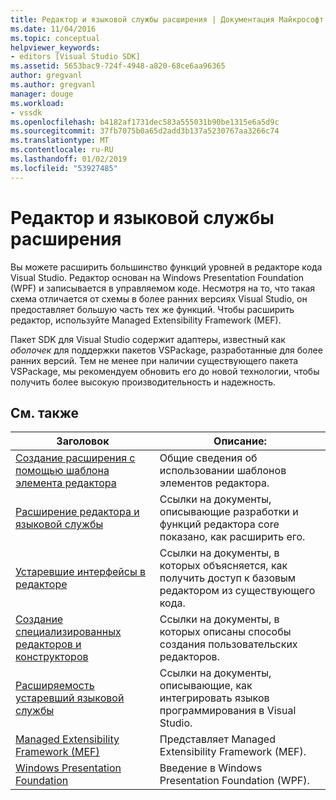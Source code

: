 ```yaml
---
title: Редактор и языковой службы расширения | Документация Майкрософт
ms.date: 11/04/2016
ms.topic: conceptual
helpviewer_keywords:
- editors [Visual Studio SDK]
ms.assetid: 5653bac9-724f-4948-a820-68ce6aa96365
author: gregvanl
ms.author: gregvanl
manager: douge
ms.workload:
- vssdk
ms.openlocfilehash: b4182af1731dec583a555031b90be1315e6a5d9c
ms.sourcegitcommit: 37fb7075b0a65d2add3b137a5230767aa3266c74
ms.translationtype: MT
ms.contentlocale: ru-RU
ms.lasthandoff: 01/02/2019
ms.locfileid: "53927485"
---
```

# <a name="editor-and-language-service-extensions"></a>Редактор и языковой службы расширения
Вы можете расширить большинство функций уровней в редакторе кода Visual Studio. Редактор основан на Windows Presentation Foundation (WPF) и записывается в управляемом коде. Несмотря на то, что такая схема отличается от схемы в более ранних версиях Visual Studio, он предоставляет большую часть тех же функций. Чтобы расширить редактор, используйте Managed Extensibility Framework (MEF).  
  
 Пакет SDK для Visual Studio содержит адаптеры, известный как *оболочек* для поддержки пакетов VSPackage, разработанные для более ранних версий. Тем не менее при наличии существующего пакета VSPackage, мы рекомендуем обновить его до новой технологии, чтобы получить более высокую производительность и надежность.  
  
## <a name="related-topics"></a>См. также  
  
|Заголовок|Описание:|  
|-----------|-----------------|  
|[Создание расширения с помощью шаблона элемента редактора](../extensibility/creating-an-extension-with-an-editor-item-template.md)|Общие сведения об использовании шаблонов элементов редактора.|  
|[Расширение редактора и языковой службы](../extensibility/extending-the-editor-and-language-services.md)|Ссылки на документы, описывающие разработки и функций редактора core показано, как расширить его.|  
|[Устаревшие интерфейсы в редакторе](../extensibility/legacy-interfaces-in-the-editor.md)|Ссылки на документы, в которых объясняется, как получить доступ к базовым редактором из существующего кода.|  
|[Создание специализированных редакторов и конструкторов](../extensibility/creating-custom-editors-and-designers.md)|Ссылки на документы, в которых описаны способы создания пользовательских редакторов.|  
|[Расширяемость устаревший языковой службы](../extensibility/internals/legacy-language-service-extensibility.md)|Ссылки на документы, описывающие, как интегрировать языков программирования в Visual Studio.|  
|[Managed Extensibility Framework (MEF)](/dotnet/framework/mef/index)|Представляет Managed Extensibility Framework (MEF).|  
|[Windows Presentation Foundation](/dotnet/framework/wpf/index)|Введение в Windows Presentation Foundation (WPF).|